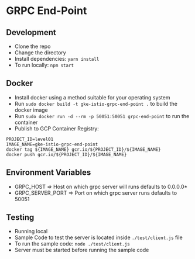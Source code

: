 # GRPC End-Point


## Development

* Clone the repo
* Change the directory
* Install dependencies: `yarn install`
* To run locally: `npm start`

## Docker

* Install docker using a method suitable for your operating system
* Run `sudo docker build -t gke-istio-grpc-end-point .` to build the docker image
* Run `sudo docker run -d --rm -p 50051:50051 grpc-end-point` to run the container
* Publish to GCP Container Registry:
```
PROJECT_ID=level01
IMAGE_NAME=gke-istio-grpc-end-point
docker tag ${IMAGE_NAME} gcr.io/${PROJECT_ID}/${IMAGE_NAME}
docker push gcr.io/${PROJECT_ID}/${IMAGE_NAME}
```

## Environment Variables

* GRPC_HOST => Host on which grpc server will runs defaults to 0.0.0.0* 
* GRPC_SERVER_PORT => Port on which grpc server runs defaults to 50051

## Testing 

* Running local
* Sample Code to test the server is located inside `./test/client.js` file
* To run the sample code: `node ./test/client.js`
* Server must be started before running the sample code
